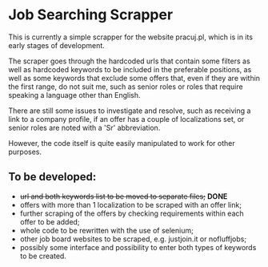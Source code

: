 # Job Searching Scrapper

This is currently a simple scrapper for the website pracuj.pl, which is in its early stages of development.

The scraper goes through the hardcoded urls that contain some filters as well as hardcoded keywords to be included in the preferable positions, as well as some keywords that exclude some offers that, even if they are within the first range, do not suit me, such as senior roles or roles that require speaking a language other than English. 

There are still some issues to investigate and resolve, such as receiving a link to a company profile, if an offer has a couple of localizations set, or senior roles are noted with a 'Sr' abbreviation. 

However, the code itself is quite easily manipulated to work for other purposes. 

## To be developed:

- ~~url and both keywords list to be moved to separate files;~~ <b> DONE </b>
- offers with more than 1 localization to be scraped with an offer link;
- further scraping of the offers by checking requirements within each offer to be added;
- whole code to be rewritten with the use of selenium;
- other job board websites to be scraped, e.g. justjoin.it or nofluffjobs;
- possibly some interface and possibility to enter both types of keywords to be created.